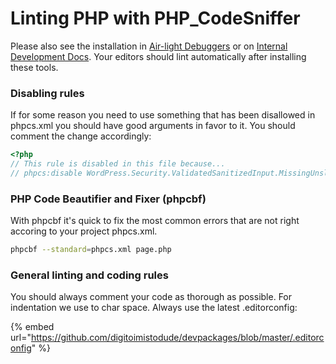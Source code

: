# Linting PHP with PHP\_CodeSniffer

Please also see the installation in [Air-light Debuggers](https://github.com/digitoimistodude/air-light#debuggers) or on [Internal Development Docs](https://app.gitbook.com/o/PedExJWZmbCiZe4gDwKC/s/VVikkYgIZ9miBzwYDCYh/). Your editors should lint automatically after installing these tools.

### Disabling rules

If for some reason you need to use something that has been disallowed in phpcs.xml you should have good arguments in favor to it. You should comment the change accordingly:

```php
<?php
// This rule is disabled in this file because...
// phpcs:disable WordPress.Security.ValidatedSanitizedInput.MissingUnslash
```

### PHP Code Beautifier and Fixer (phpcbf)

With phpcbf it's quick to fix the most common errors that are not right accoring to your project phpcs.xml.

```bash
phpcbf --standard=phpcs.xml page.php
```

### General linting and coding rules

You should always comment your code as thorough as possible. For indentation we use to char space. Always use the latest .editorconfig:

{% embed url="https://github.com/digitoimistodude/devpackages/blob/master/.editorconfig" %}
